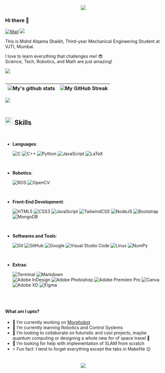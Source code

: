 <div align="center">
<img src="https://i.pinimg.com/originals/1c/0f/65/1c0f6596f6a85fdf6fb57ac4096739e6.gif"/>
</div>

### Hi there 👋

[![Mail](https://img.shields.io/badge/Gmail-D14836?style=for-the-badge&logo=gmail&logoColorefr=white)](mailto:alqamascaptaina3@gmail.com)
 <a href="https://www.linkedin.com/in/mohd-alqama-shaikh-636587229/" alt="Linkedin"><img src="https://img.shields.io/badge/LinkedIn-0077B5?style=for-the-badge&logo=linkedin&logoColor=white"></a>

This is Mohd Alqama Shaikh, Third-year Mechanical Engineering Student at VJTI, Mumbai.

I love to learn everything that challenges me! 😎 \
Science, Tech, Robotics, and Math are just amazing!

<img src="https://user-images.githubusercontent.com/73097560/115834477-dbab4500-a447-11eb-908a-139a6edaec5c.gif"><br><br>

| ![My's github stats](https://github-readme-stats.vercel.app/api?username=aPR0T0&show_icons=true&theme=tokyonight) | ![My GitHub Streak](https://github-readme-streak-stats.herokuapp.com/?user=aPR0T0&theme=tokyonight) |
| --- | --- |


<img src="https://user-images.githubusercontent.com/73097560/115834477-dbab4500-a447-11eb-908a-139a6edaec5c.gif"><br><br>

## <img src="https://media2.giphy.com/media/QssGEmpkyEOhBCb7e1/giphy.gif?cid=ecf05e47a0n3gi1bfqntqmob8g9aid1oyj2wr3ds3mg700bl&rid=giphy.gif" width ="25"><b> Skills</b>
<br>

<p align="center">

- **Languages**:
 
    ![C](https://img.shields.io/badge/C%20-%232370ED.svg?style=for-the-badge&logo=c&logoColor=white)
    ![C++](https://img.shields.io/badge/C++%20-%2300599C.svg?style=for-the-badge&logo=c%2B%2B&logoColor=white)
    ![Python](https://img.shields.io/badge/Python%20-%2314354C.svg?style=for-the-badge&logo=python&logoColor=white)
    ![JavaScript](https://img.shields.io/badge/javascript-%23323330.svg?style=for-the-badge&logo=javascript&logoColor=%23F7DF1E)
    ![LaTeX](https://img.shields.io/badge/latex-%23008080.svg?style=for-the-badge&logo=latex&logoColor=white)

<br>

- **Robotics**:

    ![ROS](https://camo.githubusercontent.com/d8e6c33ba084eb747977208b5bd4378cb6b2e34cc222b897fd4690269d2c8ebf/68747470733a2f2f696d672e736869656c64732e696f2f62616467652f726f732d2532333041304646392e7376673f7374796c653d666f722d7468652d6261646765266c6f676f3d726f73266c6f676f436f6c6f723d7768697465)
    ![OpenCV](https://img.shields.io/badge/opencv-%23white.svg?style=for-the-badge&logo=opencv&logoColor=white)
    
<br>   
    
- **Front-End Development**:

   ![HTML5](https://img.shields.io/badge/HTML5%20-%23E34F26.svg?style=for-the-badge&logo=html5&logoColor=white)
   ![CSS3](https://img.shields.io/badge/CSS%20-%231572B6.svg?style=for-the-badge&logo=css3&logoColor=white)
   ![JavaScript](https://img.shields.io/badge/JavaScript%20-%23F7DF1E.svg?style=for-the-badge&logo=javascript&logoColor=black)
   ![TailwindCSS](https://img.shields.io/badge/tailwindcss-%2338B2AC.svg?style=for-the-badge&logo=tailwind-css&logoColor=white)
   ![NodeJS](https://img.shields.io/badge/node.js-6DA55F?style=for-the-badge&logo=node.js&logoColor=white)
   ![Bootstrap](https://img.shields.io/badge/bootstrap-%23563D7C.svg?style=for-the-badge&logo=bootstrap&logoColor=white)
   ![MongoDB](https://img.shields.io/badge/MongoDB-%234ea94b.svg?style=for-the-badge&logo=mongodb&logoColor=white)
    
<br>

- **Softwares and Tools**:

    ![Git](https://img.shields.io/badge/git-%23F05033.svg?style=for-the-badge&logo=git&logoColor=white)
    ![GitHub](https://img.shields.io/badge/github-%23121011.svg?style=for-the-badge&logo=github&logoColor=white)
    ![Google](https://img.shields.io/badge/google-%234285F4.svg?style=for-the-badge&logo=google&logoColor=white)
    ![Visual Studio Code](https://img.shields.io/badge/Visual%20Studio%20Code-0078d7.svg?style=for-the-badge&logo=visual-studio-code&logoColor=white)
    ![Linux](https://img.shields.io/badge/Linux-FCC624?style=for-the-badge&logo=linux&logoColor=black) 
    ![NumPy](https://img.shields.io/badge/numpy-%23013243.svg?style=for-the-badge&logo=numpy&logoColor=white)

<br>

- **Extras**:

    ![Terminal](https://img.shields.io/badge/Terminal-%23054020?style=for-the-badge&logo=gnu-bash&logoColor=white)
    ![Markdown](https://img.shields.io/badge/markdown-%23000000.svg?style=for-the-badge&logo=markdown&logoColor=white)   
    ![Adobe InDesign](https://img.shields.io/badge/Adobe%20InDesign-49021F?style=for-the-badge&logo=adobeindesign&logoColor=white)
    ![Adobe Photoshop](https://img.shields.io/badge/adobe%20photoshop-%2331A8FF.svg?style=for-the-badge&logo=adobe%20photoshop&logoColor=white)
    ![Adobe Premiere Pro](https://img.shields.io/badge/Adobe%20Premiere%20Pro-9999FF.svg?style=for-the-badge&logo=Adobe%20Premiere%20Pro&logoColor=white)
    ![Canva](https://img.shields.io/badge/Canva-%2300C4CC.svg?style=for-the-badge&logo=Canva&logoColor=white)
    ![Adobe XD](https://img.shields.io/badge/Adobe%20XD-470137?style=for-the-badge&logo=Adobe%20XD&logoColor=#FF61F6)
    ![Figma](https://img.shields.io/badge/figma-%23F24E1E.svg?style=for-the-badge&logo=figma&logoColor=white)


</p>

<br>
<br>

#### What am I upto?
- 🔭 I’m currently working on [Morphobot](https://github.com/SRA-VJTI/Morphobot)
- 🌱 I’m currently learning Robotics and Control Systems
- 👯 I’m looking to collaborate on futuristic and cool projects, maybe quantum computing or designing a whole new for of space travel 🚀
- 🤔 I’m looking for help with implementation of SLAM from scratch
- ⚡ Fun fact: I tend to forget everything except the tabs in Makefile :wink:

<br/>  

<div align="center">
<img src="https://komarev.com/ghpvc/?username=aPR0T0&&style=flat-square" align="center" />
</div>  
  

<br/>  
